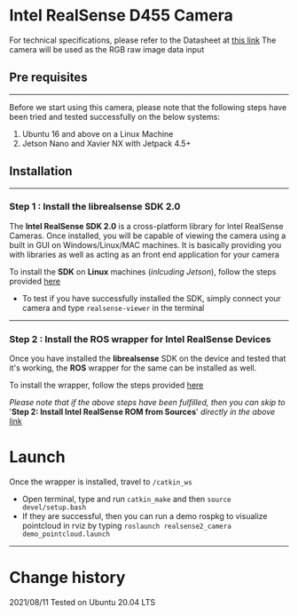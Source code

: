 # Intel RealSense D455 Camera
For technical specifications, please refer to the Datasheet at [this link](https://www.intelrealsense.com/wp-content/uploads/2020/06/Intel-RealSense-D400-Series-Datasheet-June-2020.pdf)
The camera will be used as the RGB raw image data input

## Pre requisites
---
Before we start using this camera, please note that the following steps have been tried and tested successfully on the below systems:
1) Ubuntu 16 and above on a Linux Machine
2) Jetson Nano and Xavier NX with Jetpack 4.5+

## Installation
---
### Step 1 : Install the librealsense SDK 2.0
The **Intel RealSense SDK 2.0** is a cross-platform library for Intel RealSense Cameras.
Once installed, you will be capable of viewing the camera using a built in GUI on Windows/Linux/MAC machines. It is basically providing you with libraries as well as acting as an front end application for your camera

To install the **SDK** on **Linux** machines (*inlcuding Jetson*), follow the steps provided [here](https://github.com/IntelRealSense/librealsense/blob/master/doc/distribution_linux.md)

* To test if you have successfully installed the SDK, simply connect your camera and type `realsense-viewer` in the terminal
    
---
### Step 2 : Install the ROS wrapper for Intel RealSense Devices 

Once you have installed the **librealsense** SDK on the device and tested that it's working, the **ROS** wrapper for the same can be installed as well.

To install the wrapper, follow the steps provided [here](https://github.com/IntelRealSense/realsense-ros)

*Please note that if the above steps have been fulfilled, then you can skip to* '**Step 2: Install Intel RealSense ROM from Sources**' *directly in the above* [link](https://github.com/IntelRealSense/realsense-ros)

# Launch
 Once the wrapper is installed, travel to `/catkin_ws`
* Open terminal, type and run `catkin_make` and then `source devel/setup.bash`
* If they are successful, then you can run a demo rospkg to visualize pointcloud in rviz by typing 
`roslaunch realsense2_camera demo_pointcloud.launch`

---

# Change history

2021/08/11 Tested on Ubuntu 20.04 LTS

